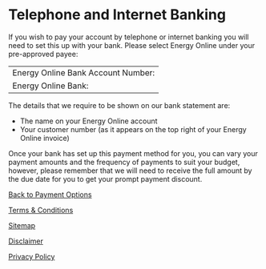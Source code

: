 # Telephone and Internet Banking
If you wish to pay your account by telephone or internet banking you will need to set this up with your bank. Please select Energy Online under your pre-approved payee:
 
| | 
| ------------------------| 
| Energy Online Bank Account Number:|    03 0584 0225333 00 
| Energy Online Bank:|   Westpac Bank 
 
 
The details that we require to be shown on our bank statement are:
- The name on your Energy Online account
- Your customer number (as it appears on the top right of your Energy Online invoice)
 
Once your bank has set up this payment method for you, you can vary your payment amounts and the frequency of payments to suit your budget, however, please remember that we will need to receive the full amount by the due date for you to get your prompt payment discount.
 
 
[Back to Payment Options](http://www.energyonline.co.nz/business/business_faqs/business_faqs_-_payment_options)
 
 
 
[Terms & Conditions](http://www.energyonline.co.nz/terms)
 
[Sitemap](http://www.energyonline.co.nz/home/site_map)
 
[Disclaimer](http://www.energyonline.co.nz/home/site_map/disclaimer)
 
[Privacy Policy](http://www.energyonline.co.nz/home/site_map/privacy_policy)
